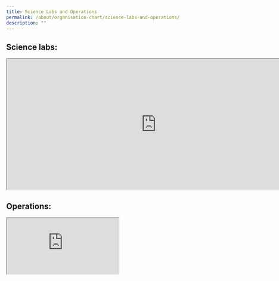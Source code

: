 ```yaml
---
title: Science Labs and Operations
permalink: /about/organisation-chart/science-labs-and-operations/
description: ""
---
```

<h2>Science labs:</h2>

<iframe src="https://docs.google.com/document/d/e/2PACX-1vRPCpt6iNuJSFLdsG-B-OWIoLfn4pG_tg2ZYBQ0L-rez8USNv5ThYwWIVOFvz1FtrgaUy2d-AV9cP9x/pub?embedded=true" width=800px height=350px scrolling="no"></iframe>

<h2>Operations:</h2>

<iframe src="https://docs.google.com/document/d/e/2PACX-1vQKVFDuLA6boXRgnA5LCp1-LUUOGtuGwVHC1-yrJFqJlynZNuwRe4n_3CxYzKp_IWfs_YMCf5JA62Mb/pub?embedded=true"></iframe>